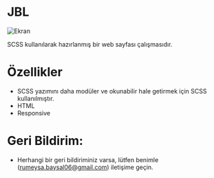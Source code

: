 # JBL
![Ekran](https://github.com/rumeysabaysal/JBL/assets/147662934/b4d42c38-eb7e-442c-bceb-97a1c10d4791)

SCSS kullanılarak hazırlanmış bir web sayfası çalışmasıdır. 

# Özellikler

- SCSS yazımını daha modüler ve okunabilir hale getirmek için SCSS kullanılmıştır.
- HTML
- Responsive

# Geri Bildirim:
- Herhangi bir geri bildiriminiz varsa, lütfen benimle (rumeysa.baysal06@gmail.com) iletişime geçin.
